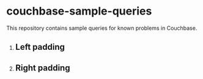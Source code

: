 # couchbase-sample-queries

This repository contains sample queries for known problems in Couchbase.

1. ## Left padding
2. ## Right padding
